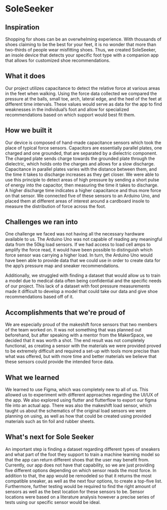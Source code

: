 # SoleSeeker

## Inspiration
Shopping for shoes can be an overwhelming experience. With thousands of shoes claiming to be the best for your feet, it is no wonder that more than two-thirds of people wear misfitting shoes. Thus, we created SoleSeeker, an insole device that detects your specific foot type with a companion app that allows for customized shoe recommendations.  

## What it does
Our project utilizes capacitance to detect the relative force at various areas in the feet when walking. Using the force data collected we compared the pressure at the balls, small toe, arch, lateral edge, and the heel of the feet at different time intervals. These values would serve as data for the app to find weaknesses in the individual’s foot and allow for specialized recommendations based on which support would best fit them. 

## How we built it
Our device is composed of hand-made capacitance sensors which took the place of typical force sensors. Capacitors are essentially parallel plates, one charged and one grounded, that are separated by a dielectric component. The charged plate sends charge towards the grounded plate through the dielectric, which holds onto the charges and allows for a slow discharge. Capacitance in parallel plates varies with the distance between them, and the time it takes to discharge increases as they get closer. We were able to use this principle to detect areas of high pressure by sending a short pulse of energy into the capacitor, then measuring the time it takes to discharge. A higher discharge time indicates a higher capacitance and thus more force on that sensor. We connected five of these sensors to an Arduino Uno, and placed them at different areas of interest around a cardboard insole to measure the distribution of force across the foot.

## Challenges we ran into
One challenge we faced was not having all the necessary hardware available to us. The Arduino Uno was not capable of reading any meaningful data from the 50kg load sensors. If we had access to load cell amps to amplify the force read, it would have been possible to distinguish which force sensor was carrying a higher load. In turn, the Arduino Uno would have been able to provide data that we could use in order to create data for the app’s pressure map and sneaker recommendations.


Additionally, we struggled with finding a dataset that would allow us to train a model due to medical data often being confidential and the specific needs of our project. This lack of a dataset with foot pressure measurements made it difficult to develop a model that could take our data and give shoe recommendations based off of it.

## Accomplishments that we're proud of
We are especially proud of the makeshift force sensors that two members of the team worked on. It was not something that was planned out beforehand, but after speaking with a mentor from the MakerSpace, we decided that it was worth a shot. The end result was not completely functional, as creating a sensor with the materials we were provided proved to be extremely difficult and required a set-up with tools more precise than what was offered, but with more time and better materials we believe that these sensors could provide the intended force data.

## What we learned
We learned to use Figma, which was completely new to all of us. This allowed us to experiment with different approaches regarding the UI/UX of the app. We also explored using flutter and flutterflow to export our figma file into an actual app. There was also the makeshift load sensor, which taught us about the schematics of the original load sensors we were planning on using, as well as how that could be created using provided materials such as tin foil and rubber sheets. 

## What's next for Sole Seeker
An important step is finding a dataset regarding different types of sneakers and what part of the foot they support to train a machine learning model so that the app can return different shoes that the user may benefit from. Currently, our app does not have that capability, so we are just providing five different options depending on which sensor reads the most force. In addition to that, the app would be remodeled so that it returns the most compatible sneaker, as well as the next four options, to create a top-five list. Furthermore, further testing would be required to find the right amount of sensors as well as the best location for these sensors to be. Sensor locations were based on a literature analysis however a precise series of tests using our specific sensor would be ideal. 

